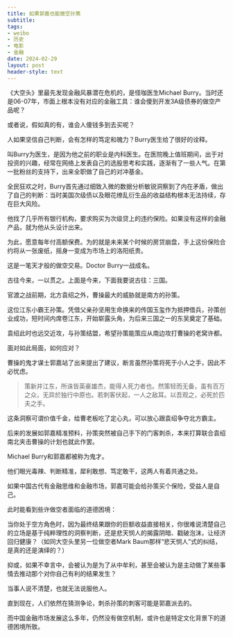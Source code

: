 ```yaml
---
title: 如果郭嘉也能做空孙策
subtitle: 
tags: 
- weibo
- 历史
- 电影
- 金融
date: 2024-02-29
layout: post
header-style: text
---
```


《大空头》里最先发现金融风暴潜在危机的，是怪咖医生Michael Burry。当时还是06-07年，市面上根本没有对应的金融工具：谁会傻到开发3A级债券的做空产品呢？

或者说，假如真的有，谁会人傻钱多到去买呢？

人如果坚信自己判断，会有怎样的笃定和魄力？Burry医生给了很好的诠释。

叫Burry为医生，是因为他之前的职业是内科医生。在医院晚上值班期间，出于对投资的兴趣，经常在网络上发表自己的选股思考和实践，逐渐有了一些人气。在第一批粉丝的支持下，出来全职做了自己的对冲基金。

全民狂欢之时，Burry首先通过细致入微的数据分析敏锐洞察到了内在矛盾，做出了自己的判断：当时美国次级债以及眼花缭乱衍生品的收益结构根本无法持续，存在巨大风险。

他找了几乎所有银行机构，要求购买为次级贷上的违约保险。如果没有这样的金融产品，就为他从头设计出来。

为此，愿意每年付高额保费。为的就是未来某个时候的房贷崩盘，手上这份保险合约将从一张废纸，摇身一变成为市场上的洛阳纸贵。

这是一笔天才般的做空交易。Doctor Burry一战成名。

古往今来，一以贯之。上面是今来，下面我要说古往：三国。

官渡之战前期，北方袁绍之外，曹操最大的威胁就是南方的孙策。

这位江东小霸王孙策。凭借父亲孙坚用生命换来的传国玉玺作为抵押借兵，孙策创业成功，短时间内席卷江东，开始崭露头角，为后来三国之一的东吴奠定了基础。

袁绍此时也远交近攻，与孙策结盟，希望孙策能策应从南边攻打曹操的老窝许都。

面对如此局面，如何应对？

曹操的鬼才谋士郭嘉站了出来提出了建议，断言虽然孙策将死于小人之手，因此不必忧虑。

> 策新并江东，所诛皆英豪雄杰，能得人死力者也。然策轻而无备，虽有百万之众，无异於独行中原也。若刺客伏起，一人之敌耳。以吾观之，必死於匹夫之手。

这条洞察可谓价值千金，给曹老板吃了定心丸，可以放心跟袁绍争夺北方霸主。

后来的发展如郭嘉精准预料，孙策突然被自己手下的门客刺杀，本来打算联合袁绍南北夹击曹操的计划也就此作罢。


Michael Burry和郭嘉都被称为鬼才。

他们眼光毒辣、判断精准，犀利敢想、笃定敢干，这两人有着共通之处。

如果中国古代有金融思维和金融市场，郭嘉可能会给孙策买个保险，受益人是自己。

此时能看到些许做空者面临的道德困境：

当你处于空方角色时，因为最终结果跟你的巨额收益直接相关，你很难说清楚自己的立场是基于纯粹理性的洞察判断，还是悲天悯人的揭露阴暗、戳破泡沫，让经济回归健康？（如同大空头里另一位做空者Mark Baum那样“悲天悯人”式的纠结，是真的还是演绎的？）

抑或，如果不幸言中，会被认为是为了从中牟利，甚至会被认为是主动做了某些事情去推动那个对你自己有利的结果发生？

当事人说不清楚，也就无法说服他人。

直到现在，人们依然在猜测争论，刺杀孙策的刺客可能是郭嘉派去的。

而中国金融市场发展这么多年，仍然没有做空机制，或许也是特定文化背景下的道德困境所致。




